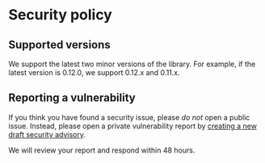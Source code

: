 <!-- deno-fmt-ignore-file -->

Security policy
===============

Supported versions
------------------

We support the latest two minor versions of the library. For example, if the
latest version is 0.12.0, we support 0.12.x and 0.11.x.


Reporting a vulnerability
-------------------------

If you think you have found a security issue, please *do not* open a public
issue.  Instead, please open a private vulnerability report by [creating a new
draft security advisory][1].

We will review your report and respond within 48 hours.

[1]: https://github.com/fedify-dev/fedify/security/advisories/new
